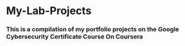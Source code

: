 # My-Lab-Projects

### This is a compilation of my portfolio projects on the Google Cybersecurity Certificate Course On Coursera
